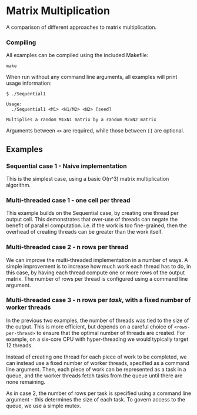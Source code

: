 # Matrix Multiplication

A comparison of different approaches to matrix multiplication.

### Compiling

All examples can be compiled using the included Makefile:

    make

When run without any command line arguments, all examples will print usage information:

    $ ./Sequential1

    Usage:
      ./Sequential1 <M1> <N1/M2> <N2> [seed]

    Multiplies a random M1xN1 matrix by a random M2xN2 matrix

Arguments between `<>` are required, while those between `[]` are optional.

## Examples

### Sequential case 1 - Naive implementation

This is the simplest case, using a basic O(n^3) matrix multiplication algorithm.

### Multi-threaded case 1 - one cell per thread

This example builds on the Sequential case, by creating one thread per output cell. This demonstrates that over-use of threads can negate the benefit of parallel computation. i.e. if the work is too fine-grained, then the overhead of creating threads can be greater than the work itself.

### Multi-threaded case 2 - n rows per thread

We can improve the multi-threaded implementation in a number of ways. A simple improvement is to increase how much work each thread has to do, in this case, by having each thread compute one or more rows of the output matrix. The number of rows per thread is configured using a command line argument.

### Multi-threaded case 3 - n rows per _task_, with a fixed number of worker threads

In the previous two examples, the number of threads was tied to the size of the output. This is more efficient, but depends on a careful choice of `<rows-per-thread>` to ensure that the optimal number of threads are created. For example, on a six-core CPU with hyper-threading we would typically target 12 threads.

Instead of creating one thread for each piece of work to be completed, we can instead use a fixed number of worker threads, specified as a command line argument. Then, each piece of work can be represented as a task in a queue, and the worker threads fetch tasks from the queue until there are none remaining.

As in case 2, the number of rows per task is specified using a command line argument - this determines the size of each task. To govern access to the queue, we use a simple mutex.
